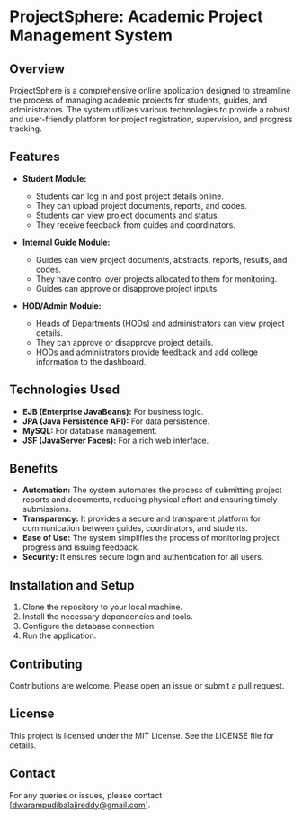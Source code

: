 # ProjectSphere: Academic Project Management System

## Overview
ProjectSphere is a comprehensive online application designed to streamline the process of managing academic projects for students, guides, and administrators. The system utilizes various technologies to provide a robust and user-friendly platform for project registration, supervision, and progress tracking.

## Features
- **Student Module:**
  - Students can log in and post project details online.
  - They can upload project documents, reports, and codes.
  - Students can view project documents and status.
  - They receive feedback from guides and coordinators.

- **Internal Guide Module:**
  - Guides can view project documents, abstracts, reports, results, and codes.
  - They have control over projects allocated to them for monitoring.
  - Guides can approve or disapprove project inputs.

- **HOD/Admin Module:**
  - Heads of Departments (HODs) and administrators can view project details.
  - They can approve or disapprove project details.
  - HODs and administrators provide feedback and add college information to the dashboard.

## Technologies Used
- **EJB (Enterprise JavaBeans):** For business logic.
- **JPA (Java Persistence API):** For data persistence.
- **MySQL:** For database management.
- **JSF (JavaServer Faces):** For a rich web interface.

## Benefits
- **Automation:** The system automates the process of submitting project reports and documents, reducing physical effort and ensuring timely submissions.
- **Transparency:** It provides a secure and transparent platform for communication between guides, coordinators, and students.
- **Ease of Use:** The system simplifies the process of monitoring project progress and issuing feedback.
- **Security:** It ensures secure login and authentication for all users.

## Installation and Setup
1. Clone the repository to your local machine.
2. Install the necessary dependencies and tools.
3. Configure the database connection.
4. Run the application.

## Contributing
Contributions are welcome. Please open an issue or submit a pull request.

## License
This project is licensed under the MIT License. See the LICENSE file for details.

## Contact
For any queries or issues, please contact [dwarampudibalajireddy@gmail.com].
